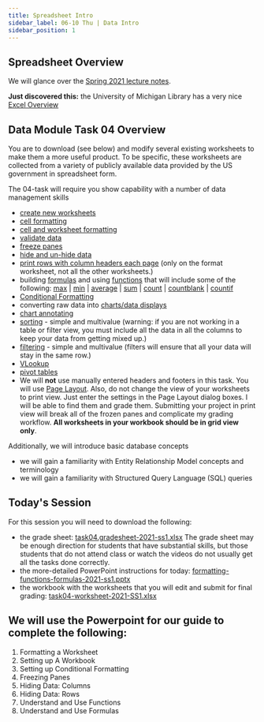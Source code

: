 ```yaml
---
title: Spreadsheet Intro
sidebar_label: 06-10 Thu | Data Intro
sidebar_position: 1
---
```


## Spreadsheet Overview

We will glance over the [Spring 2021 lecture notes](https://ils.unc.edu/courses/2021_spring/inls161_001/11a.01.preps.html).

**Just discovered this:** the University of Michigan Library has a very nice [Excel Overview](https://guides.lib.umich.edu/excel)

## Data Module Task 04 Overview

You are to download (see below) and modify several existing worksheets to make them a more useful product. To be specific, these worksheets are collected from a variety of publicly available data provided by the US government in spreadsheet form.

The 04-task will require you show capability with a number of data management skills
* [create new worksheets](https://support.office.com/en-US/article/Insert-or-delete-a-worksheet-19d3d21e-a3b3-4e13-a422-d1f43f1faaf2)
* [cell formatting](https://support.microsoft.com/en-us/office/change-the-format-of-a-cell-0a45ff85-ee24-4276-94e8-aed6083e8050?ui=en-us&rs=en-us&ad=us)
* [cell and worksheet formatting](https://support.microsoft.com/en-us/office/quick-start-format-a-worksheet-d70f75a2-23e6-4c92-83d6-2f219e4ad42e)
* [validate data](https://support.office.com/en-US/article/Video-Validate-cell-data-82cfacc1-46ed-400f-863d-1ee0400f5fa7)
* [freeze panes](https://support.office.com/en-us/article/Freeze-panes-to-lock-rows-and-columns-dab2ffc9-020d-4026-8121-67dd25f2508f) 
* [hide and un-hide data](https://support.office.com/en-US/article/Video-Hide-or-unhide-columns-95146525-ce4f-4ff6-a118-c0724deb1a98)
* [print rows with column headers each page](https://support.office.com/en-US/article/Print-rows-with-column-headers-on-top-of-every-page-D3550133-F6A1-4C72-AD70-5309A2E8FE8C) (only on the format worksheet, not all the other worksheets.)
* building [formulas](https://support.microsoft.com/en-us/office/overview-of-formulas-in-excel-ecfdc708-9162-49e8-b993-c311f47ca173) and using [functions](https://support.microsoft.com/en-us/office/excel-functions-by-category-5f91f4e9-7b42-46d2-9bd1-63f26a86c0eb) that will include some of the following: [max](https://support.office.com/en-US/article/MAX-function-E0012414-9AC8-4B34-9A47-73E662C08098) | [min](https://support.office.com/en-US/article/MIN-function-61635D12-920F-4CE2-A70F-96F202DCC152) | [average](https://support.office.com/en-US/article/AVERAGE-function-047BAC88-D466-426C-A32B-8F33EB960CF6) | [sum](https://support.office.com/en-US/article/SUM-function-043E1C7D-7726-4E80-8F32-07B23E057F89) | [count](https://support.office.com/en-us/article/COUNT-function-a59cd7fc-b623-4d93-87a4-d23bf411294c) | [countblank](https://support.office.com/en-us/article/COUNTBLANK-function-6a92d772-675c-4bee-b346-24af6bd3ac22) | [countif](https://support.office.com/en-us/article/COUNTIF-function-e0de10c6-f885-4e71-abb4-1f464816df34)
* [Conditional Formatting](https://support.microsoft.com/en-us/office/use-conditional-formatting-to-highlight-information-fed60dfa-1d3f-4e13-9ecb-f1951ff89d7f?redirectSourcePath=%252fen-us%252foffice%252f34402f91-c7e7-4060-944c-65d913033d18&ui=en-US&rs=en-US&ad=US)
* converting raw data into [charts/data displays](https://support.office.com/en-US/article/Video-Create-charts-231c42d2-5e58-40e1-99f0-cbe618cfee1d)
* [chart annotating](https://support.office.com/en-us/article/Add-shapes-0e492bb4-3f91-43b5-803f-dd0998e0eb89)
* [sorting](https://support.microsoft.com/en-us/office/sort-data-in-a-range-or-table-62d0b95d-2a90-4610-a6ae-2e545c4a4654) - simple and multivalue (warning:  if you are not working in a table or filter view, you must include all the data in all the columns to keep your data from getting mixed up.)
* [filtering](https://support.microsoft.com/en-us/office/filter-data-in-a-range-or-table-01832226-31b5-4568-8806-38c37dcc180e) - simple and multivalue (filters will ensure that all your data will stay in the same row.)
* [VLookup](https://support.microsoft.com/en-us/office/vlookup-function-0bbc8083-26fe-4963-8ab8-93a18ad188a1)
* [pivot tables](https://support.microsoft.com/en-us/office/create-a-pivottable-to-analyze-worksheet-data-a9a84538-bfe9-40a9-a8e9-f99134456576)
* We will **not** use manually entered headers and footers in this task. You will use [Page Layout](https://support.microsoft.com/en-us/office/page-setup-71c20d94-b13e-48fd-9800-cedd1fec6da3). Also, do not change the view of your worksheets to print view. Just enter the settings in the Page Layout dialog boxes. I will be able to find them and grade them. Submitting your project in print view will break all of the frozen panes and complicate my grading workflow. **All worksheets in your workbook should be in grid view only**.

Additionally, we will introduce basic database concepts

 * we will gain a familiarity with Entity Relationship Model concepts and terminology
 * we will gain a familiarity with Structured Query Language (SQL) queries

## Today's Session

For this session you will need to download the following: 

* the grade sheet: [task04.gradesheet-2021-ss1.xlsx](https://sakai.unc.edu/access/content/group/495258d0-d1a8-4987-a9b4-330863ce1068/task04.gradesheet-2021-ss1.xlsx) The grade sheet may be enough direction for students that have substantial skills, but those students that do not attend class or watch the videos do not usually get all the tasks done correctly.
* the more-detailed PowerPoint instructions for today: [formatting-functions-formulas-2021-ss1.pptx](https://sakai.unc.edu/access/content/group/495258d0-d1a8-4987-a9b4-330863ce1068/formatting-functions-formulas-2021-ss1.pptx)
* the workbook with the worksheets that you will edit and submit for final grading: [task04-worksheet-2021-SS1.xlsx](https://sakai.unc.edu/access/content/group/495258d0-d1a8-4987-a9b4-330863ce1068/task04-worksheet-2021-SS1.xlsx)

## We will use the Powerpoint for our guide to complete the following:

1. Formatting a Worksheet
2. Setting up A Workbook
3. Setting up Conditional Formatting
4. Freezing Panes
4. Hiding Data: Columns
5. Hiding Data: Rows
6. Understand and Use Functions
7. Understand and Use Formulas




